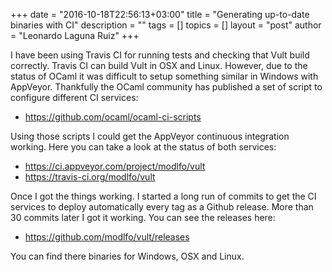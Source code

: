 +++
date = "2016-10-18T22:56:13+03:00"
title = "Generating up-to-date binaries with CI"
description = ""
tags = []
topics = []
layout = "post"
author = "Leonardo Laguna Ruiz"
+++

I have been using Travis CI for running tests and checking that Vult build correctly. Travis CI can build Vult in OSX and Linux. However, due to the status of OCaml it was difficult to setup something similar in Windows with AppVeyor. Thankfully the OCaml community has published a set of script to configure different CI services:

<!--more-->


- https://github.com/ocaml/ocaml-ci-scripts

Using those scripts I could get the AppVeyor continuous integration working. Here you can take a look at the status of both services:

- https://ci.appveyor.com/project/modlfo/vult
- https://travis-ci.org/modlfo/vult

Once I got the things working. I started a long run of commits to get the CI services to deploy automatically every tag as a Github release. More than 30 commits later I got it working. You can see the releases here:

- https://github.com/modlfo/vult/releases

You can find there binaries for Windows, OSX and Linux.